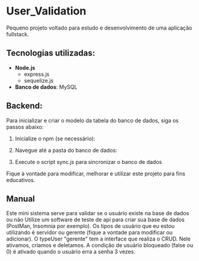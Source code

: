 # User_Validation
Pequeno projeto voltado para estudo e desenvolvimento de uma aplicação fullstack.

## Tecnologias utilizadas:
- **Node.js**
  - express.js
  - sequelize.js
- **Banco de dados**: MySQL

## Backend:
Para inicializar e criar o modelo da tabela do banco de dados, siga os passos abaixo:

1. Inicialize o npm (se necessário):

2. Navegue até a pasta do banco de dados:

3. Execute o script sync.js para sincronizar o banco de dados

Fique à vontade para modificar, melhorar e utilizar este projeto para fins educativos.

## Manual
Este mini sistema serve para validar se o usuário existe na base de dados ou não
Utilize um software de teste de api para criar sua base de dados (PostMan, Insomnia por exemplo).
Os tipos de usuário que eu estou utilizando é servidor ou gerente (fique a vontade para modificar ou adicionar).
O typeUser "gerente" tem a interface que realiza o CRUD. Nele ativamos, criamos e deletamos.
A condição de usuário bloqueado (false ou 0) é ativado quando o usuário erra a senha 3 vezes.

  
